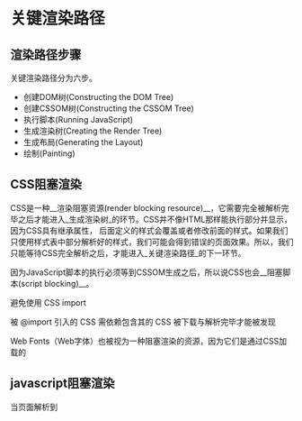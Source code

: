# 关键渲染路径

## 渲染路径步骤

关键渲染路径分为六步。
* 创建DOM树(Constructing the DOM Tree)
* 创建CSSOM树(Constructing the CSSOM Tree)
* 执行脚本(Running JavaScript)
* 生成渲染树(Creating the Render Tree)
* 生成布局(Generating the Layout)
* 绘制(Painting)

## CSS阻塞渲染

CSS是一种__渲染阻塞资源(render blocking resource)__，它需要完全被解析完毕之后才能进入_生成渲染树_的环节。CSS并不像HTML那样能执行部分并显示，因为CSS具有继承属性， 后面定义的样式会覆盖或者修改前面的样式。如果我们只使用样式表中部分解析好的样式，我们可能会得到错误的页面效果。所以，我们只能等待CSS完全解析之后，才能进入_关键渲染路径_的下一环节。

因为JavaScript脚本的执行必须等到CSSOM生成之后，所以说CSS也会__阻塞脚本(script blocking)__。

避免使用 CSS import

被 @import 引入的 CSS 需依赖包含其的 CSS 被下载与解析完毕才能被发现

Web Fonts（Web字体）也被视为一种阻塞渲染的资源，因为它们是通过CSS加载的


## javascript阻塞渲染

当页面解析到<script>标签，不管脚本是內联的还是外联，页面解析都会暂停，转而加载JavaScript文件（外联的话）并且执行JavaScript。

解决:
- 在<script>标签上添加async属性(脚本的加载完成后就马上执行，脚本执行时会阻塞 HTML 解析)
- 在<script>标签上添加defer属性(脚本的执行要在所有元素解析完成之后，DOMContentLoaded 事件触发之前完成, defer 仅适用于外链，规定脚本延迟执行)


